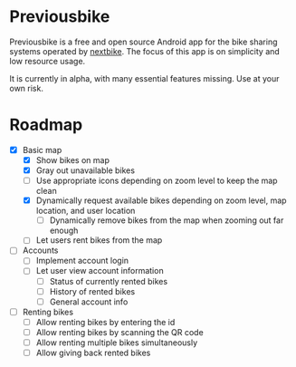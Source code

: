 # Previousbike
Previousbike is a free and open source Android app for the bike sharing systems operated by [nextbike](https://www.nextbike.net/). The focus of this app is on simplicity and low resource usage.

It is currently in alpha, with many essential features missing. Use at your own risk.

# Roadmap
- [x] Basic map
    - [x] Show bikes on map
    - [x] Gray out unavailable bikes
    - [ ] Use appropriate icons depending on zoom level to keep the map clean
    - [x] Dynamically request available bikes depending on zoom level, map location, and user location
        - [ ] Dynamically remove bikes from the map when zooming out far enough
    - [ ] Let users rent bikes from the map
- [ ] Accounts
    - [ ] Implement account login
    - [ ] Let user view account information
        - [ ] Status of currently rented bikes
        - [ ] History of rented bikes
        - [ ] General account info
- [ ] Renting bikes
    - [ ] Allow renting bikes by entering the id
    - [ ] Allow renting bikes by scanning the QR code
    - [ ] Allow renting multiple bikes simultaneously
    - [ ] Allow giving back rented bikes
